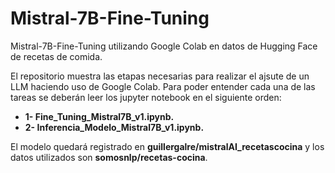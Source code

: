 # Mistral-7B-Fine-Tuning
Mistral-7B-Fine-Tuning utilizando Google Colab en datos de Hugging Face de recetas de comida.

El repositorio muestra las etapas necesarias para realizar el ajsute de un LLM haciendo uso de Google Colab.
Para poder entender cada una de las tareas se deberán leer los jupyter notebook en el siguiente orden:

* **1- Fine_Tuning_Mistral7B_v1.ipynb.**
* **2- Inferencia_Modelo_Mistral7B_v1.ipynb.**

El modelo quedará registrado en **guillergalre/mistralAI_recetascocina** y los datos utilizados son **somosnlp/recetas-cocina**.
